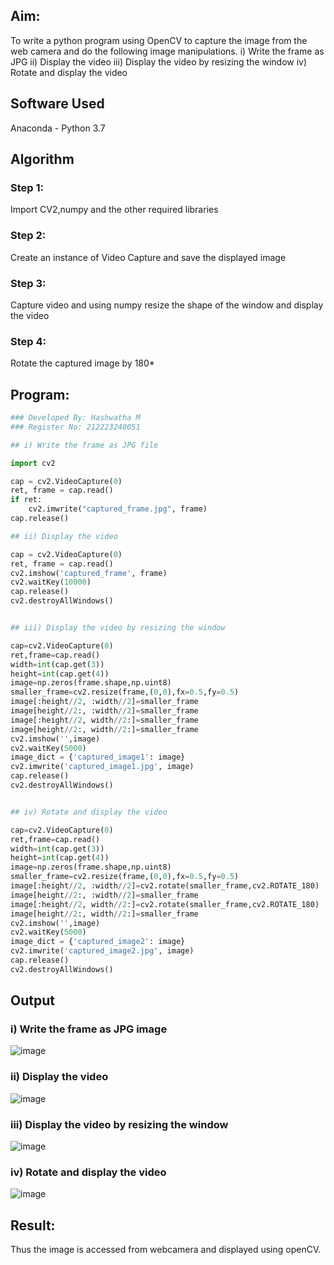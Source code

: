 ## Aim:

To write a python program using OpenCV to capture the image from the web camera and do the following image manipulations.
i) Write the frame as JPG 
ii) Display the video 
iii) Display the video by resizing the window
iv) Rotate and display the video

## Software Used
Anaconda - Python 3.7
## Algorithm
### Step 1:
Import CV2,numpy and the other required libraries

### Step 2:
Create an instance of Video Capture and save the displayed image

### Step 3:
Capture video and using numpy resize the shape of the window and display the video

### Step 4:

Rotate the captured image by 180*

## Program:
``` Python
### Developed By: Hashwatha M
### Register No: 212223240051

## i) Write the frame as JPG file

import cv2

cap = cv2.VideoCapture(0)
ret, frame = cap.read()
if ret:
    cv2.imwrite("captured_frame.jpg", frame)
cap.release()

## ii) Display the video

cap = cv2.VideoCapture(0)
ret, frame = cap.read()
cv2.imshow('captured_frame', frame)
cv2.waitKey(10000)
cap.release()
cv2.destroyAllWindows()


## iii) Display the video by resizing the window

cap=cv2.VideoCapture(0)
ret,frame=cap.read()
width=int(cap.get(3))
height=int(cap.get(4))
image=np.zeros(frame.shape,np.uint8)
smaller_frame=cv2.resize(frame,(0,0),fx=0.5,fy=0.5)
image[:height//2, :width//2]=smaller_frame
image[height//2:, :width//2]=smaller_frame
image[:height//2, width//2:]=smaller_frame
image[height//2:, width//2:]=smaller_frame
cv2.imshow('',image)
cv2.waitKey(5000)  
image_dict = {'captured_image1': image}
cv2.imwrite('captured_image1.jpg', image)
cap.release()
cv2.destroyAllWindows()


## iv) Rotate and display the video

cap=cv2.VideoCapture(0)
ret,frame=cap.read()
width=int(cap.get(3))
height=int(cap.get(4))
image=np.zeros(frame.shape,np.uint8)
smaller_frame=cv2.resize(frame,(0,0),fx=0.5,fy=0.5)
image[:height//2, :width//2]=cv2.rotate(smaller_frame,cv2.ROTATE_180)
image[height//2:, :width//2]=smaller_frame
image[:height//2, width//2:]=cv2.rotate(smaller_frame,cv2.ROTATE_180)
image[height//2:, width//2:]=smaller_frame
cv2.imshow('',image)
cv2.waitKey(5000) 
image_dict = {'captured_image2': image}
cv2.imwrite('captured_image2.jpg', image)
cap.release()
cv2.destroyAllWindows()

```
## Output

### i) Write the frame as JPG image

![image](https://github.com/user-attachments/assets/cc5f39f9-c5e8-4f2a-83c3-0decf8881d80)

### ii) Display the video

![image](https://github.com/user-attachments/assets/750355f9-85b3-46fb-b628-94e92a8dd16c)

### iii) Display the video by resizing the window

![image](https://github.com/user-attachments/assets/8c356ab7-fa4d-4478-b6dc-961e8a96ce7c)






### iv) Rotate and display the video
![image](https://github.com/user-attachments/assets/68c6e4b6-1280-4a0f-ac72-06212f538c7f)

## Result:
Thus the image is accessed from webcamera and displayed using openCV.
